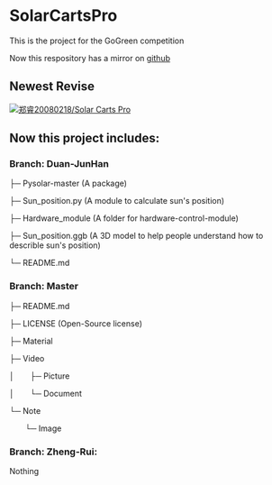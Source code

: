 # **SolarCartsPro**
This is the project for the GoGreen competition

Now this respository has a mirror on [github](https://github.com/zhengrui20080218/SolarCartsPro/)

## Newest Revise
[![郑睿20080218/Solar Carts Pro](https://gitee.com/zheng-rui-20080218/SolarCartsPro/widgets/widget_card.svg?colors=eae9d7,2e2f29,272822,484a45,eae9d7,747571)](https://gitee.com/zheng-rui-20080218/SolarCartsPro)

## Now this project includes:

### **Branch:** Duan-JunHan

├─ Pysolar-master (A package)

├─ Sun_position.py (A module to calculate sun's position)

├─ Hardware_module (A folder for hardware-control-module)

├─ Sun_position.ggb (A 3D model to help people understand how to describle sun's position)

└─ README.md

### **Branch:** Master

├─ README.md

├─ LICENSE  (Open-Source license)

├─ Material 

├─ Video  

│&emsp;&emsp;├─ Picture  
    
│&emsp;&emsp;└─ Document  

└─ Note

&emsp;&emsp;└─ Image    

### **Branch:** Zheng-Rui:
Nothing